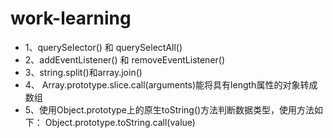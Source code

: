 # work-learning
<ul>
<li>1、querySelector() 和 querySelectAll()</li>
<li>2、addEventListener() 和 removeEventListener()</li>
<li>3、string.split()和array.join()</li>
<li>4、 Array.prototype.slice.call(arguments)能将具有length属性的对象转成数组</li>
<li>5、使用Object.prototype上的原生toString()方法判断数据类型，使用方法如下：
      Object.prototype.toString.call(value)</li>
</ul>

